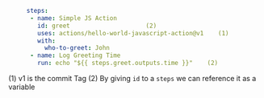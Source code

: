 
```yml
     steps:
      - name: Simple JS Action
        id: greet					  (2)
        uses: actions/hello-world-javascript-action@v1    (1)
        with:
          who-to-greet: John
      - name: Log Greeting Time
        run: echo "${{ steps.greet.outputs.time }}"	   (2)
```
(1) v1 is the commit Tag
(2) By giving `id` to a `steps` we can reference it as a variable